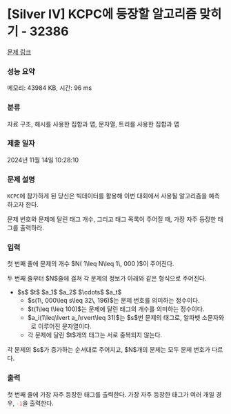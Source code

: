 # [Silver IV] KCPC에 등장할 알고리즘 맞히기 - 32386 

[문제 링크](https://www.acmicpc.net/problem/32386) 

### 성능 요약

메모리: 43984 KB, 시간: 96 ms

### 분류

자료 구조, 해시를 사용한 집합과 맵, 문자열, 트리를 사용한 집합과 맵

### 제출 일자

2024년 11월 14일 10:28:10

### 문제 설명

<p><code>KCPC</code>에 참가하게 된 당신은 빅데이터를 활용해 이번 대회에서 사용될 알고리즘을 예측하고자 한다.</p>

<p>문제 번호와 문제에 달린 태그 개수, 그리고 태그 목록이 주어질 때, 가장 자주 등장한 태그를 출력하라.</p>

### 입력 

 <p>첫 번째 줄에 문제의 개수 $N( 1\leq N\leq 1\, 000 )$이 주어진다.</p>

<p>두 번째 줄부터 $N$줄에 걸쳐 각 문제의 정보가 아래와 같은 형식으로 주어진다.</p>

<ul>
	<li>$s$ $t$ $a_1$ $a_2$ $\cdots$ $a_t$
	<ul>
		<li>$s(1\, 000\leq s\leq 32\, 196)$는 문제 번호를 의미하는 정수이다.</li>
		<li>$t(1\leq t\leq 100)$는 문제에 달린 태그의 개수를 의미하는 정수이다.</li>
		<li>$a_i(1\leq\lvert a_i\rvert\leq 31)$는 $s$번 문제의 태그로, 알파벳 소문자와 <span style="color:#e74c3c;"><code>_</code></span>로 이루어진 문자열이다.</li>
		<li>각 문제에 달린 $t$개의 태그는 서로 중복되지 않는다.</li>
	</ul>
	</li>
</ul>

<p>각 문제의 $s$가 증가하는 순서대로 주어지고, $N$개의 문제는 모두 문제 번호가 다르다.</p>

### 출력 

 <p>첫 번째 줄에 가장 자주 등장한 태그를 출력한다. 가장 자주 등장한 태그가 여러 개일 경우, <span style="color:#e74c3c;"><code>-1</code></span>을 출력한다.</p>

